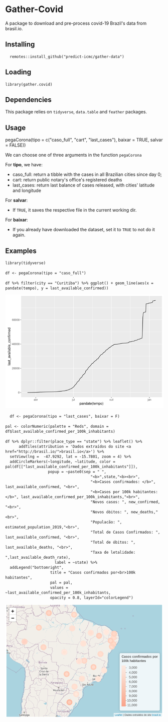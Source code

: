 # Gather-Covid

A package to download and pre-process covid-19 Brazil's data from brasil.io.

## Installing

```{r install}
  remotes::install_github("predict-icmc/gather-data")

```

## Loading

```{r setup}
library(gather.covid)
```

## Dependencies 

This package relies on `tidyverse`, `data.table` and `feather` packages.

## Usage

  pegaCorona(tipo = c("caso_full", "cart", "last_cases"), baixar = TRUE, salvar = FALSE))

We can choose one of three arguments in the function `pegaCorona`

For **tipo**, we have:
- caso_full: return a tibble with the cases in all Brazilian cities since day 0;
- cart: return public notary's office's registered deaths
- last_cases: return last balance of cases released, with cities' latitude and longitude

For **salvar**:
 - If `TRUE`, it saves the respective file in the current working dir.
 
For **baixar**:
 - If you already have downloaded the dataset, set it to `TRUE` to not do it again.

## Examples

```{r}
library(tidyverse)

df <- pegaCorona(tipo = "caso_full")

df %>% filter(city == "Curitiba") %>% ggplot() + geom_line(aes(x = pandate(tempo), y = last_available_confirmed))

```
![](img/1.png)

```{r}
  df <- pegaCorona(tipo = "last_cases", baixar = F) 

pal <- colorNumeric(palette = "Reds", domain = df$last_available_confirmed_per_100k_inhabitants)

df %>% dplyr::filter(place_type == "state") %>% leaflet() %>% 
      addTiles(attribution = 'Dados extraídos do site <a href="http://brasil.io/">brasil.io</a>') %>%  
  setView(lng =  -47.9292, lat = -15.7801, zoom = 4) %>% 
  addCircleMarkers(~longitude, ~latitude, color = pal(df[["last_available_confirmed_per_100k_inhabitants"]]),
                   popup = ~paste0(sep = " ",
                                      "<b>",state,"<b><br>",
                                      "<b>Casos confirmados: </b>", last_available_confirmed, "<br>",
                                      "<b>Casos por 100k habitantes: </b>", last_available_confirmed_per_100k_inhabitants,"<br>",
                                      "Novos casos: ", new_confirmed, "<br>",
                                      "Novos óbitos: ", new_deaths,"<br>",
                                      "Populacão: ", estimated_population_2019,"<br>",
                                      "Total de Casos Confirmados: ", last_available_confirmed, "<br>",
                                      "Total de óbitos: ", last_available_deaths, "<br>",
                                      "Taxa de letalidade: ",last_available_death_rate),
                      label = ~state) %>% 
  addLegend("bottomright",
                    title = "Casos confirmados por<br>100k habitantes", 
                    pal = pal, 
                    values = ~last_available_confirmed_per_100k_inhabitants, 
                    opacity = 0.8, layerId="colorLegend")
```
![](img/2.png)

